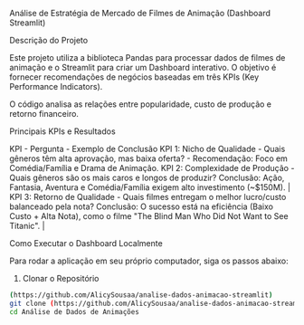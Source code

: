 Análise de Estratégia de Mercado de Filmes de Animação (Dashboard Streamlit)

Descrição do Projeto

Este projeto utiliza a biblioteca Pandas para processar dados de filmes de animação e o Streamlit para criar um Dashboard interativo. O objetivo é fornecer recomendações de negócios baseadas em três KPIs (Key Performance Indicators).

O código analisa as relações entre popularidade, custo de produção e retorno financeiro.

 Principais KPIs e Resultados

KPI - Pergunta - Exemplo de Conclusão 
KPI 1: Nicho de Qualidade - Quais gêneros têm alta aprovação, mas baixa oferta? - Recomendação: Foco em Comédia/Família e Drama de Animação. 
KPI 2: Complexidade de Produção - Quais gêneros são os mais caros e longos de produzir? Conclusão: Ação, Fantasia, Aventura e Comédia/Família exigem alto investimento (~$150M). |
KPI 3: Retorno de Qualidade - Quais filmes entregam o melhor lucro/custo balanceado pela nota? Conclusão: O sucesso está na eficiência (Baixo Custo + Alta Nota), como o filme "The Blind Man Who Did Not Want to See Titanic". |

 Como Executar o Dashboard Localmente

Para rodar a aplicação em seu próprio computador, siga os passos abaixo:
 1. Clonar o Repositório

```bash
(https://github.com/AlicySousaa/analise-dados-animacao-streamlit)
git clone (https://github.com/AlicySousaa/analise-dados-animacao-streamlit)
cd Análise de Dados de Animações
